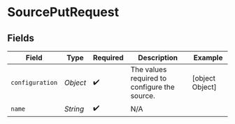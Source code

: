 # SourcePutRequest


## Fields

| Field                                        | Type                                         | Required                                     | Description                                  | Example                                      |
| -------------------------------------------- | -------------------------------------------- | -------------------------------------------- | -------------------------------------------- | -------------------------------------------- |
| `configuration`                              | *Object*                                     | :heavy_check_mark:                           | The values required to configure the source. | [object Object]                              |
| `name`                                       | *String*                                     | :heavy_check_mark:                           | N/A                                          |                                              |